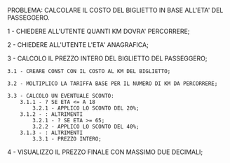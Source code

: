 PROBLEMA: CALCOLARE IL COSTO DEL BIGLIETTO IN BASE ALL'ETA' DEL PASSEGGERO.

1 - CHIEDERE ALL'UTENTE QUANTI KM DOVRA' PERCORRERE;

2 - CHIEDERE ALL'UTENTE L'ETA' ANAGRAFICA;

3 - CALCOLO IL PREZZO INTERO DEL BIGLIETTO DEL PASSEGGERO;

    3.1 - CREARE CONST CON IL COSTO AL KM DEL BIGLIETTO;

    3.2 - MOLTIPLICO LA TARIFFA BASE PER IL NUMERO DI KM DA PERCORRERE;

    3.3 - CALCOLO UN EVENTUALE SCONTO:
        3.1.1 - ? SE ETA <= A 18
            3.2.1 - APPLICO LO SCONTO DEL 20%;
        3.1.2 - : ALTRIMENTI
            3.2.1 - ? SE ETA >= 65;
            3.2.2 - APPLICO LO SCONTO DEL 40%;
        3.1.3 - : ALTRIMENTI
            3.3.1 - PREZZO INTERO;    

4 - VISUALIZZO IL PREZZO FINALE CON MASSIMO DUE DECIMALI;